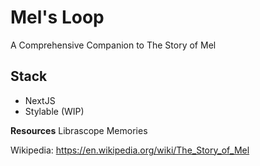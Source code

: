 # Mel's Loop
A Comprehensive Companion to The Story of Mel
## Stack
* NextJS
* Stylable (WIP)

**Resources**
Librascope Memories

Wikipedia:
https://en.wikipedia.org/wiki/The_Story_of_Mel
